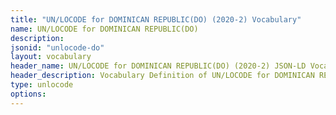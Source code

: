 ```yaml
---
title: "UN/LOCODE for DOMINICAN REPUBLIC(DO) (2020-2) Vocabulary"
name: UN/LOCODE for DOMINICAN REPUBLIC(DO) 
description: 
jsonid: "unlocode-do"
layout: vocabulary
header_name: UN/LOCODE for DOMINICAN REPUBLIC(DO) (2020-2) JSON-LD Vocabulary
header_description: Vocabulary Definition of UN/LOCODE for DOMINICAN REPUBLIC(DO) (2020-2) semantics in HTML format. JSON-LD format is available at [unlocode-do.jsonld](/vocabulary/unlocode-do.jsonld)
type: unlocode
options:
---
```

